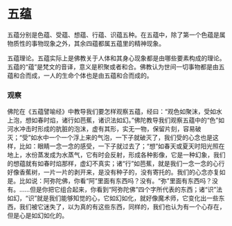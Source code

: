 # 五蕴

五蕴分别是色蕴、受蕴、想蕴、行蕴、识蕴五种。在五蕴中，除了第一个色蕴是属物质性的事物现象之外，其余四蕴都属五蕴里的精神现象。


五蕴理论。五蕴实际上是佛教关于人体和其身心现象都是由哪些要素构成的理论。五蕴的“蕴”是梵文的音译，意义是积聚或者和合。佛教认为世间一切事物都是由五蕴和合而成，一人的生命个体也是由五蕴和合而成的。



### 观察
佛陀在《五蕴譬喻经》中教导我们要怎样观察五蕴，经曰：“观色如聚沫，受如水上泡，想如春时焰，诸行如芭蕉，诸识法如幻。”佛陀教导我们观察五蕴中的“色”如河水冲击时形成的肮脏的泡沫，虚有其形，实无一物，保留片刻，容易破灭；“受”如水中一个一个浮上来的气泡，一下子就破灭了，我们受的心念也是这样，比如：眼睛一念一念的感受，一下子就过去了；“想”如春天或夏天时阳光照在地上，水份蒸发成为水蒸气，它有时会反射，形成各种影像，它是一种幻象，我们的想蕴就有如春时焰那样，虚幻不真实；诸“行”如芭蕉，就是我们一念一念的心行好像香蕉树，一片一片的剥开来，是没有种子的，没有寄托的。我们的心念亦复如是。比如说：阿弥陀佛，你看“阿”里面有东西吗？没有。“弥”里面有东西吗？没有。……但是你把它组合起来，你看到“阿弥陀佛”四个字所代表的东西；诸“识”法如幻，“识”就是我们能够知觉的心，它如幻如化，就好像魔术师，它变化出一些东西，我们被它迷失了，以为真的有这些东西，同样的，我们也认为有一个心存在，但是心是如幻如化的。
